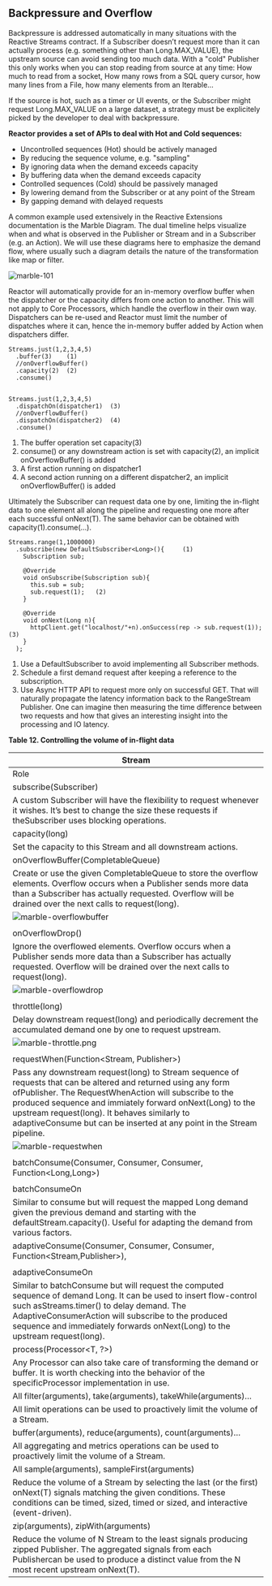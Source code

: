 
## Backpressure and Overflow

Backpressure is addressed automatically in many situations with the Reactive Streams contract. If a Subscriber doesn’t request more than it can actually process (e.g. something other than Long.MAX_VALUE), the upstream source can avoid sending too much data. With a "cold" Publisher this only works when you can stop reading from source at any time: How much to read from a socket, How many rows from a SQL query cursor, how many lines from a File, how many elements from an Iterable…

If the source is hot, such as a timer or UI events, or the Subscriber might request Long.MAX_VALUE on a large dataset, a strategy must be explicitely picked by the developer to deal with backpressure.

**Reactor provides a set of APIs to deal with Hot and Cold sequences:**

* Uncontrolled sequences (Hot) should be actively managed
 * By reducing the sequence volume, e.g. "sampling"
 * By ignoring data when the demand exceeds capacity
 * By buffering data when the demand exceeds capacity
* Controlled sequences (Cold) should be passively managed
 * By lowering demand from the Subscriber or at any point of the Stream
 * By gapping demand with delayed requests

A common example used extensively in the Reactive Extensions documentation is the Marble Diagram. The dual timeline helps visualize when and what is observed in the Publisher or Stream and in a Subscriber (e.g. an Action). We will use these diagrams here to emphasize the demand flow, where usually such a diagram details the nature of the transformation like map or filter.

![marble-101](http://projectreactor.io/docs/reference/images/marble/marble-101.png)

Reactor will automatically provide for an in-memory overflow buffer when the dispatcher or the capacity differs from one action to another. This will not apply to Core Processors, which handle the overflow in their own way. Dispatchers can be re-used and Reactor must limit the number of dispatches where it can, hence the in-memory buffer added by Action when dispatchers differ.

```
Streams.just(1,2,3,4,5)
  .buffer(3)    (1)
  //onOverflowBuffer()
  .capacity(2)  (2)
  .consume()


Streams.just(1,2,3,4,5)
  .dispatchOn(dispatcher1)  (3)
  //onOverflowBuffer()
  .dispatchOn(dispatcher2)  (4)
  .consume()
```

1. The buffer operation set capacity(3)
1. consume() or any downstream action is set with capacity(2), an implicit onOverflowBuffer() is added
1. A first action running on dispatcher1
1. A second action running on a different dispatcher2, an implicit onOverflowBuffer() is added

Ultimately the Subscriber can request data one by one, limiting the in-flight data to one element all along the pipeline and requesting one more after each successful onNext(T). The same behavior can be obtained with capacity(1).consume(...).

```
Streams.range(1,1000000)
  .subscribe(new DefaultSubscriber<Long>(){     (1)
    Subscription sub;

    @Override
    void onSubscribe(Subscription sub){
      this.sub = sub;
      sub.request(1);   (2)
    }

    @Override
    void onNext(Long n){
      httpClient.get("localhost/"+n).onSuccess(rep -> sub.request(1));    (3)
    }
  );
```

1. Use a DefaultSubscriber to avoid implementing all Subscriber methods.
1. Schedule a first demand request after keeping a reference to the subscription.
1. Use Async HTTP API to request more only on successful GET. That will naturally propagate the latency information back to the RangeStream Publisher. One can imagine then measuring the time difference between two requests and how that gives an interesting insight into the processing and IO latency.

**Table 12. Controlling the volume of in-flight data**

|	Stream<T>	|
|-----------|
|	Role	|
|	subscribe(Subscriber<T>)	|
|	A custom Subscriber<T> will have the flexibility to request whenever it wishes. It’s best to change the size these requests if theSubscriber uses blocking operations.	|
|	capacity(long)	|
|	Set the capacity to this Stream<T> and all downstream actions.	|
|	onOverflowBuffer(CompletableQueue)	|
|	Create or use the given CompletableQueue to store the overflow elements. Overflow occurs when a Publisher sends more data than a Subscriber has actually requested. Overflow will be drained over the next calls to request(long).	|
|	![marble-overflowbuffer](http://projectreactor.io/docs/reference/images/marble/marble-overflowbuffer.png)	|
|		|
|	onOverflowDrop()	|
|	Ignore the overflowed elements. Overflow occurs when a Publisher sends more data than a Subscriber has actually requested. Overflow will be drained over the next calls to request(long).	|
|	![marble-overflowdrop](http://projectreactor.io/docs/reference/images/marble/marble-overflowdrop.png)	|
|		|
|	throttle(long)	|
|	Delay downstream request(long) and periodically decrement the accumulated demand one by one to request upstream.	|
|	![marble-throttle.png](http://projectreactor.io/docs/reference/images/marble/marble-throttle.png)	|
|		|
|	requestWhen(Function<Stream<Long>, Publisher<Long>>)	|
|	Pass any downstream request(long) to Stream<Long> sequence of requests that can be altered and returned using any form ofPublisher<Long>. The RequestWhenAction will subscribe to the produced sequence and immiately forward onNext(Long) to the upstream request(long). It behaves similarly to adaptiveConsume but can be inserted at any point in the Stream pipeline.	|
|	![marble-requestwhen](http://projectreactor.io/docs/reference/images/marble/marble-requestwhen.png)	|
|		|
|	batchConsume(Consumer<T>, Consumer<T>, Consumer<T>, Function<Long,Long>)	|
|		|
|	batchConsumeOn	|
|	Similar to consume but will request the mapped Long demand given the previous demand and starting with the defaultStream.capacity(). Useful for adapting the demand from various factors.	|
|	adaptiveConsume(Consumer<T>, Consumer<T>, Consumer<T>, Function<Stream<Long>,Publisher<Long>>),	|
|		|
|	adaptiveConsumeOn	|
|	Similar to batchConsume but will request the computed sequence of demand Long. It can be used to insert flow-control such asStreams.timer() to delay demand. The AdaptiveConsumerAction will subscribe to the produced sequence and immediately forwards onNext(Long) to the upstream request(long).	|
|	process(Processor<T, ?>)	|
|	Any Processor can also take care of transforming the demand or buffer. It is worth checking into the behavior of the specificProcessor implementation in use.	|
|	All filter(arguments), take(arguments), takeWhile(arguments)…	|
|	All limit operations can be used to proactively limit the volume of a Stream.	|
|	buffer(arguments), reduce(arguments), count(arguments)…	|
|	All aggregating and metrics operations can be used to proactively limit the volume of a Stream.	|
|	All sample(arguments), sampleFirst(arguments)	|
|	Reduce the volume of a Stream<T> by selecting the last (or the first) onNext(T) signals matching the given conditions. These conditions can be timed, sized, timed or sized, and interactive (event-driven).	|
|	zip(arguments), zipWith(arguments)	|
|	Reduce the volume of N Stream<T> to the least signals producing zipped Publisher. The aggregated signals from each Publishercan be used to produce a distinct value from the N most recent upstream onNext(T).	|
